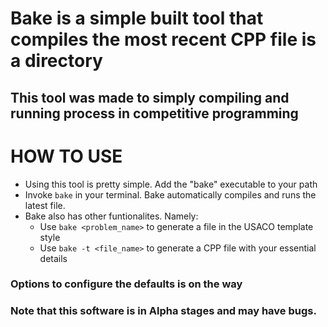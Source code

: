 # Bake is a simple built tool that compiles the most recent CPP file is a directory


## This tool was made to simply compiling and running process in competitive programming

# HOW TO USE

- Using this tool is pretty simple. Add the "bake" executable to your path
- Invoke `bake` in your terminal. Bake automatically compiles and runs the latest file.
- Bake also has other funtionalites. Namely:
  - Use `bake <problem_name>` to generate a file in the USACO template style
  - Use `bake -t <file_name>` to generate a CPP file with your essential details

### Options to configure the defaults is on the way

### Note that this software is in Alpha stages and may have bugs.
